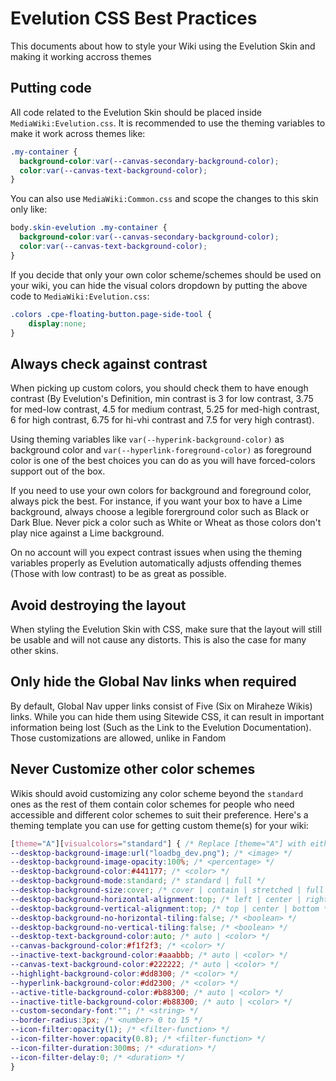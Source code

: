 # Evelution CSS Best Practices
This documents about how to style your Wiki using the Evelution Skin and making it working accross themes

## Putting code
All code related to the Evelution Skin should be placed inside ``MediaWiki:Evelution.css``. It is recommended to use the theming variables to make it work across themes like:
```css
.my-container {
  background-color:var(--canvas-secondary-background-color);
  color:var(--canvas-text-background-color);
}
```

You can also use ``MediaWiki:Common.css`` and scope the changes to this skin only like:
```css
body.skin-evelution .my-container {
  background-color:var(--canvas-secondary-background-color);
  color:var(--canvas-text-background-color);
}
```

If you decide that only your own color scheme/schemes should be used on your wiki, you can hide the visual colors dropdown by putting the above code to ``MediaWiki:Evelution.css``:
```css
.colors .cpe-floating-button.page-side-tool {
	display:none;
}
```

## Always check against contrast
When picking up custom colors, you should check them to have enough contrast (By Evelution's Definition, min contrast is 3 for low contrast, 3.75 for med-low contrast, 4.5 for medium contrast, 5.25 for med-high contrast, 6 for high contrast, 6.75 for hi-vhi contrast and 7.5 for very high contrast). 

Using theming variables like ``var(--hyperink-background-color)`` as background color and ``var(--hyperlink-foreground-color)`` as foreground color is one of the best choices you can do as you will have forced-colors support out of the box.

If you need to use your own colors for background and foreground color, always pick the best. For instance, if you want your box to have a Lime background, always choose a legible forerground color such as Black or Dark Blue. Never pick a color such as White or Wheat as those colors don't play nice against a Lime background.

On no account will you expect contrast issues when using the theming variables properly as Evelution automatically adjusts offending themes (Those with low contrast) to be as great as possible.

## Avoid destroying the layout
When styling the Evelution Skin with CSS, make sure that the layout will still be usable and will not cause any distorts. This is also the case for many other skins.

## Only hide the Global Nav links when required
By default, Global Nav upper links consist of Five (Six on Miraheze Wikis) links. While you can hide them using Sitewide CSS, it can result in important information being lost (Such as the Link to the Evelution Documentation). Those customizations are allowed, unlike in Fandom

## Never Customize other color schemes
Wikis should avoid customizing any color scheme beyond the ``standard`` ones as the rest of them contain color schemes for people who need accessible and different color schemes to suit their preference. Here's a theming template you can use for getting custom theme(s) for your wiki:
```css
[theme="A"][visualcolors="standard"] { /* Replace [theme="A"] with either [theme="B"], [theme="C"] or [theme="D"] if you want to target the other 3 slots, otherwise don't replace [theme="A"] with anything */ 
--desktop-background-image:url("loadbg_dev.png"); /* <image> */
--desktop-background-image-opacity:100%; /* <percentage> */
--desktop-background-color:#441177; /* <color> */
--desktop-background-mode:standard; /* standard | full */
--desktop-background-size:cover; /* cover | contain | stretched | full */
--desktop-background-horizontal-alignment:top; /* left | center | right */
--desktop-background-vertical-alignment:top; /* top | center | bottom */
--desktop-background-no-horizontal-tiling:false; /* <boolean> */
--desktop-background-no-vertical-tiling:false; /* <boolean> */
--desktop-text-background-color:auto; /* auto | <color> */
--canvas-background-color:#f1f2f3; /* <color> */
--inactive-text-background-color:#aaabbb; /* auto | <color> */
--canvas-text-background-color:#222222; /* auto | <color> */
--highlight-background-color:#dd8300; /* <color> */
--hyperlink-background-color:#dd2300; /* <color> */
--active-title-background-color:#b88300; /* auto | <color> */
--inactive-title-background-color:#b88300; /* auto | <color> */
--custom-secondary-font:""; /* <string> */
--border-radius:3px; /* <number> 0 to 15 */
--icon-filter:opacity(1); /* <filter-function> */
--icon-filter-hover:opacity(0.8); /* <filter-function> */
--icon-filter-duration:300ms; /* <duration> */
--icon-filter-delay:0; /* <duration> */
}
```
